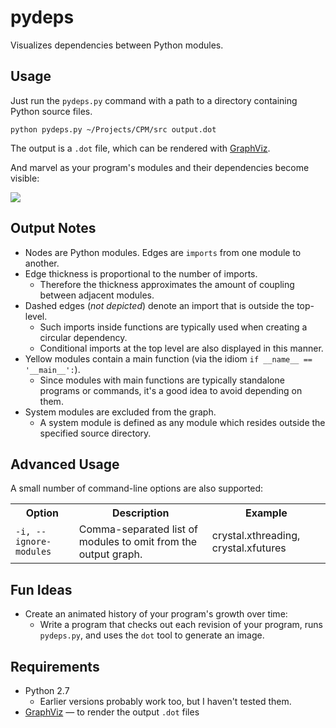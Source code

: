 # pydeps

Visualizes dependencies between Python modules.

## Usage

Just run the `pydeps.py` command with a path to a directory containing Python source files.

```
python pydeps.py ~/Projects/CPM/src output.dot
```

The output is a `.dot` file, which can be rendered with [GraphViz].

And marvel as your program's modules and their dependencies become visible:

<img src="https://raw.github.com/davidfstr/pydeps/master/docs/sample_output.png" />

## Output Notes

* Nodes are Python modules. Edges are `imports` from one module to another.
* Edge thickness is proportional to the number of imports.
    * Therefore the thickness approximates the amount of coupling between adjacent modules.
* Dashed edges (*not depicted*) denote an import that is outside the top-level.
    * Such imports inside functions are typically used when creating a circular dependency.
    * Conditional imports at the top level are also displayed in this manner.
* Yellow modules contain a main function (via the idiom `if __name__ == '__main__':`).
    * Since modules with main functions are typically standalone programs or commands,
      it's a good idea to avoid depending on them.
* System modules are excluded from the graph.
    * A system module is defined as any module which resides outside the specified source directory.

## Advanced Usage

A small number of command-line options are also supported:

<table>
  <tr>
    <th>Option</th>
    <th>Description</th>
    <th>Example</th>
  </tr>
  <tr>
    <td><code>-i, --ignore-modules</code></td>
    <td>Comma-separated list of modules to omit from the output graph.</td>
    <td>crystal.xthreading, crystal.xfutures</td>
  </tr>
</table>

## Fun Ideas

* Create an animated history of your program's growth over time:
    * Write a program that checks out each revision of your program,
      runs `pydeps.py`, and uses the `dot` tool to generate an image.

## Requirements

* Python 2.7
    * Earlier versions probably work too, but I haven't tested them.
* [GraphViz] &mdash; to render the output `.dot` files


[GraphViz]: http://www.graphviz.org
